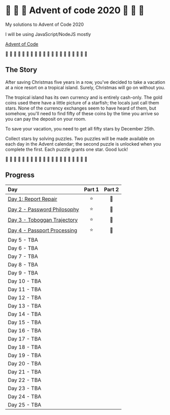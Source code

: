 # 🎄 🎅 🎄 Advent of code 2020 🎄 🎅 🎄

My solutions to Advent of Code 2020

I will be using JavaScript/NodeJS mostly

[Advent of Code](https://adventofcode.com/2020)

🎄 🎄 🎄 🎄 🎄 🎄 🎄 🎄 🎄 🎄 🎄 🎄 🎄 🎄 🎄 🎄 🎄 🎄 🎄 🎄

## The Story

After saving Christmas five years in a row, you've decided to take a vacation at a nice resort on a tropical island. Surely, Christmas will go on without you.

The tropical island has its own currency and is entirely cash-only. The gold coins used there have a little picture of a starfish; the locals just call them stars. None of the currency exchanges seem to have heard of them, but somehow, you'll need to find fifty of these coins by the time you arrive so you can pay the deposit on your room.

To save your vacation, you need to get all fifty stars by December 25th.

Collect stars by solving puzzles. Two puzzles will be made available on each day in the Advent calendar; the second puzzle is unlocked when you complete the first. Each puzzle grants one star. Good luck!

🎄 🎄 🎄 🎄 🎄 🎄 🎄 🎄 🎄 🎄 🎄 🎄 🎄 🎄 🎄 🎄 🎄 🎄 🎄 🎄

## Progress

| Day                                                     | Part 1 | Part 2 |
| :------------------------------------------------------ | :----: | :----: |
| [Day 1: Report Repair](src/01/summary.md#readme)        |   ⭐   |   🌟   |
| [Day 2 - Password Philosophy](src/02/summary.md#readme) |   ⭐   |   🌟   |
| [Day 3 - Toboggan Trajectory](src/03/summary.md#readme) |   ⭐   |   🌟   |
| [Day 4 - Passport Processing](src/04/summary.md)        |   ⭐   |   🌟   |
| Day 5 - TBA                                             |        |        |
| Day 6 - TBA                                             |        |        |
| Day 7 - TBA                                             |        |        |
| Day 8 - TBA                                             |        |        |
| Day 9 - TBA                                             |        |        |
| Day 10 - TBA                                            |        |        |
| Day 11 - TBA                                            |        |        |
| Day 12 - TBA                                            |        |        |
| Day 13 - TBA                                            |        |        |
| Day 14 - TBA                                            |        |        |
| Day 15 - TBA                                            |        |        |
| Day 16 - TBA                                            |        |        |
| Day 17 - TBA                                            |        |        |
| Day 18 - TBA                                            |        |        |
| Day 19 - TBA                                            |        |        |
| Day 20 - TBA                                            |        |        |
| Day 21 - TBA                                            |        |        |
| Day 22 - TBA                                            |        |        |
| Day 23 - TBA                                            |        |        |
| Day 24 - TBA                                            |        |        |
| Day 25 - TBA                                            |        |        |
